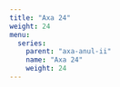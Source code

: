```yaml
---
title: "Axa 24"
weight: 24
menu:
  series:
    parent: "axa-anul-ii"
    name: "Axa 24"
    weight: 24
---
```

